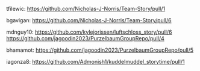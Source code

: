 tfilewic:
https://github.com/Nicholas-J-Norris/Team-Story/pull/1

bgavigan:
https://github.com/Nicholas-J-Norris/Team-Story/pull/6

mdnguy10:
https://github.com/kylejorissen/luftschloss_story/pull/6
https://github.com/jagoodin2023/PurzelbaumGroupRepo/pull/4

bhamamot:
https://github.com/jagoodin2023/PurzelbaumGroupRepo/pull/5

iagonza8:
https://github.com/Admonish1/kuddelmuddel_storytime/pull/1
